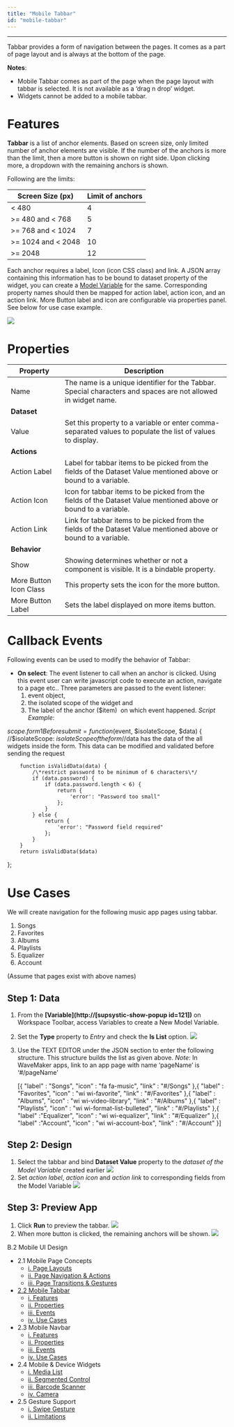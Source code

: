 ```yaml
---
title: "Mobile Tabbar"
id: "mobile-tabbar"
---
```

---

Tabbar provides a form of navigation between the pages. It comes as a part of page layout and is always at the bottom of the page.

**Notes**:

- Mobile Tabbar comes as part of the page when the page layout with tabbar is selected. It is not available as a ‘drag n drop’ widget.
- Widgets cannot be added to a mobile tabbar.

# Features

**Tabbar** is a list of anchor elements. Based on screen size, only limited number of anchor elements are visible. If the number of the anchors is more than the limit, then a more button is shown on right side. Upon clicking more, a dropdown with the remaining anchors is shown.

Following are the limits:

| Screen Size (px) | Limit of anchors |
| --- | --- |
| < 480 | 4 |
| \>= 480 and < 768 | 5 |
| \>= 768 and < 1024 | 7 |
| \>= 1024 and < 2048 | 10 |
| \>= 2048 | 12 |

Each anchor requires a label, Icon (icon CSS class) and link. A JSON array containing this information has to be bound to dataset property of the widget, you can create a [Model Variable](/learn/app-development/variables/model-variable/) for the same. Corresponding property names should then be mapped for action label, action icon, and an action link. More Button label and icon are configurable via properties panel. See below for use case example.

[![](/learn/assets/tabbar_props.png)](/learn/assets/tabbar_props.png)

# Properties

| **Property** | **Description** |
| --- | --- |
| Name | The name is a unique identifier for the Tabbar. Special characters and spaces are not allowed in widget name. |
| **Dataset** |
| Value | Set this property to a variable or enter comma-separated values to populate the list of values to display. |
| **Actions** |
| Action Label | Label for tabbar items to be picked from the fields of the Dataset Value mentioned above or bound to a variable. |
| Action Icon | Icon for tabbar items to be picked from the fields of the Dataset Value mentioned above or bound to a variable. |
| Action Link | Link for tabbar items to be picked from the fields of the Dataset Value mentioned above or bound to a variable. |
| **Behavior** |
| Show | Showing determines whether or not a component is visible. It is a bindable property. |
| More Button Icon Class | This property sets the icon for the more button. |
| More Button Label | Sets the label displayed on more items button. |

# Callback Events

Following events can be used to modify the behavior of Tabbar:

- **On select**: The event listener to call when an anchor is clicked. Using this event user can write javascript code to execute an action, navigate to a page etc.. Three parameters are passed to the event listener:
    1. event object,
    2. the isolated scope of the widget and
    3. The label of the anchor ($item)  on which event happened. _Script Example_:

$scope.form1Beforesubmit = function ($event, $isolateScope, $data) { 
//$isolateScope: $isolateScope of the form
//$data has the data of the all widgets inside the form. This data can be modified and validated before sending the request 

        function isValidData(data) {
            /\*restrict password to be minimum of 6 characters\*/
            if (data.password) {
                if (data.password.length < 6) {
                    return {
                        'error': "Password too small"
                    };
                }
            } else {
                return {
                    'error': "Password field required"
                };
            }
        }
        return isValidData($data)
};

# Use Cases

We will create navigation for the following music app pages using tabbar.

1. Songs
2. Favorites
3. Albums
4. Playlists
5. Equalizer
6. Account

(Assume that pages exist with above names)

## Step 1: Data

1. From the **[Variable](http://[supsystic-show-popup id=121])** on Workspace Toolbar, access Variables to create a New Model Variable.
2. Set the **Type** property to _Entry_ and check the **Is List** option. [![](/learn/assets/tabbar_statvar.png)](/learn/assets/tabbar_statvar.png)
3. Use the TEXT EDITOR under the JSON section to enter the following structure. This structure builds the list as given above. _Note_: In WaveMaker apps, link to an app page with name ‘pageName’ is ‘#/pageName’
    
    \[{
    	"label" : "Songs",
    	"icon" : "fa fa-music",
    	"link" : "#/Songs"
    },{
    	"label" : "Favorites",
    	"icon" : "wi wi-favorite",
    	"link" : "#/Favorites"
    },{
    	"label" : "Albums",
    	"icon" : "wi wi-video-library",
    	"link" : "#/Albums"
    },{
    	"label" : "Playlists",
    	"icon" : "wi wi-format-list-bulleted",
    	"link" : "#/Playlists"
    },{
    	"label" :"Equalizer",
    	"icon" : "wi wi-equalizer",
    	"link" : "#/Equalizer"
    },{
    	"label" :"Account",
    	"icon" : "wi wi-account-box",
    	"link" : "#/Account"
    }\]
    

## Step 2: Design

1. Select the tabbar and bind **Dataset Value** property to the _dataset of the Model Variable_ created earlier [![](/learn/assets/tabbar_bind.png)](/learn/assets/tabbar_bind.png)
2. Set _action label_, _action icon_ and _action link_ to corresponding fields from the Model Variable [![](/learn/assets/tabbar_props_ex.png)](/learn/assets/tabbar_props_ex.png)

## Step 3: Preview App

1. Click **Run** to preview the tabbar. [![](/learn/assets/tabbar_run1.png)](/learn/assets/tabbar_run1.png)
2. When more button is clicked, the remaining anchors will be shown. [![](/learn/assets/tabbar_run2.png)](/learn/assets/tabbar_run2.png)

B.2 Mobile UI Design

- 2.1 Mobile Page Concepts
    - [i. Page Layouts](/learn/hybrid-mobile/mobile-page-concepts/#page-layouts)
    - [ii. Page Navigation & Actions](/learn/hybrid-mobile/mobile-page-concepts/#page-navigation-actions)
    - [iii. Page Transitions & Gestures](/learn/hybrid-mobile/mobile-page-concepts/#page-transitions-gestures)
- [2.2 Mobile Tabbar](#)
    - [i. Features](#features)
    - [ii. Properties](#properties)
    - [iii. Events](#events)
    - [iv. Use Cases](#use-cases)
- 2.3 Mobile Navbar
    - [i. Features](/learn/hybrid-mobile/mobile-navbar/#features)
    - [ii. Properties](/learn/hybrid-mobile/mobile-navbar/#properties)
    - [iii. Events](/learn/hybrid-mobile/mobile-navbar/#events)
    - [iv. Use Cases](/learn/hybrid-mobile/mobile-navbar/#use-cases)
- 2.4 Mobile & Device Widgets
    - [i. Media List](/learn/app-development/widgets/mobile-widgets/media-list/)
    - [ii. Segmented Control](/learn/app-development/widgets/mobile-widgets/segmented-control/)
    - [iii. Barcode Scanner](/learn/app-development/widgets/mobile-widgets/barcode-scanner/)
    - [iv. Camera](/learn/app-development/widgets/mobile-widgets/camera/)
- 2.5 Gesture Support
    - [i. Swipe Gesture](/learn/hybrid-mobile/gesture-support/#swipe)
    - [ii. Limitations](/learn/hybrid-mobile/gesture-support/#limit)
